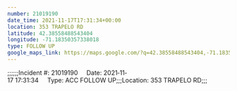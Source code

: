 ```yaml
---
number: 21019190
date_time: 2021-11-17T17:31:34+00:00
location: 353 TRAPELO RD
latitude: 42.38558488543404
longitude: -71.18350357338018
type: FOLLOW UP
google_maps_link: https://maps.google.com/?q=42.38558488543404,-71.18350357338018
---
```


;;;;;;Incident #: 21019190     Date: 2021‐11‐17 17:31:34     Type: ACC FOLLOW UP;;;Location: 353 TRAPELO RD;;;
